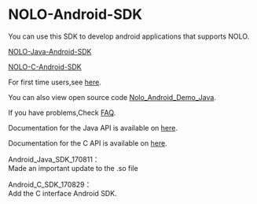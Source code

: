 # NOLO-Android-SDK  
You can use this SDK to develop android applications that supports NOLO.

[NOLO-Java-Android-SDK](./NOLOVR/Java)

[NOLO-C-Android-SDK](./NOLOVR/C)

For first time users,see [here](./Docs/getStart/GetStart.md).

You can also view open source code [Nolo_Android_Demo_Java](./Examples).

  
If you have problems,Check [FAQ](https://github.com/NOLOVR/NOLO-Android-SDK/issues).  

Documentation for the Java API is available on [here](./Docs/Docs_for_Java).

Documentation for the C API is available on [here](./Docs/Docs_for_C).

Android_Java_SDK_170811：  
Made an important update to the .so file

Android_C_SDK_170829：  
Add the C interface Android SDK.

